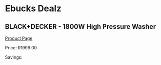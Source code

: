 
# Ebucks Dealz
## BLACK+DECKER - 1800W High Pressure Washer
[Product Page](https://www.ebucks.com/web/shop/productSelected.do?prodId=1153347001&catId=363410833)

Price: R1999.00

Savings: 


	